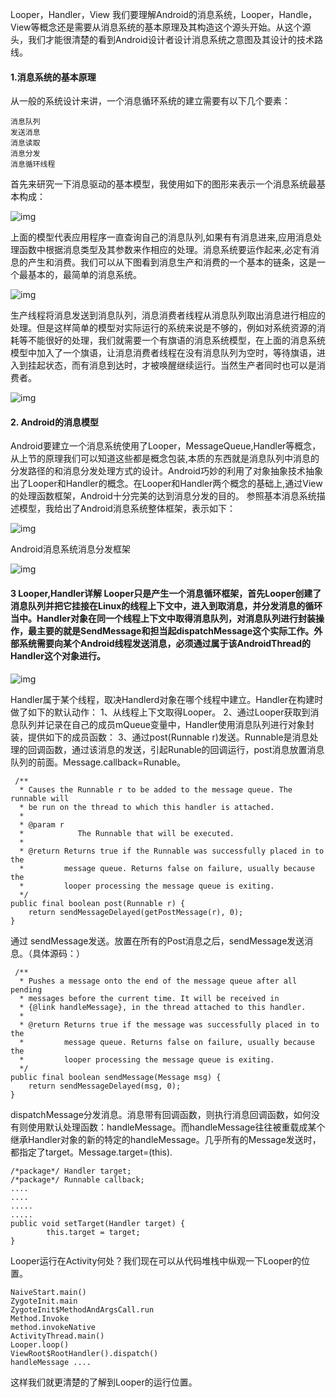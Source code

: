 Looper，Handler，View
我们要理解Android的消息系统，Looper，Handle，View等概念还是需要从消息系统的基本原理及其构造这个源头开始。从这个源头，我们才能很清楚的看到Android设计者设计消息系统之意图及其设计的技术路线。
#### 1.消息系统的基本原理
从一般的系统设计来讲，一个消息循环系统的建立需要有以下几个要素：
```  
消息队列
发送消息
消息读取
消息分发
消息循环线程
```
首先来研究一下消息驱动的基本模型，我使用如下的图形来表示一个消息系统最基本构成：

![img](http://emanual.github.io/md-android/img/component_handler/04_handler.gif)  

上面的模型代表应用程序一直查询自己的消息队列,如果有有消息进来,应用消息处理函数中根据消息类型及其参数来作相应的处理。消息系统要运作起来,必定有消息的产生和消费。我们可以从下图看到消息生产和消费的一个基本的链条，这是一个最基本的，最简单的消息系统。

![img](http://emanual.github.io/md-android/img/component_handler/04_handler2.gif)  

生产线程将消息发送到消息队列，消息消费者线程从消息队列取出消息进行相应的处理。但是这样简单的模型对实际运行的系统来说是不够的，例如对系统资源的消耗等不能很好的处理，我们就需要一个有旗语的消息系统模型，在上面的消息系统模型中加入了一个旗语，让消息消费者线程在没有消息队列为空时，等待旗语，进入到挂起状态，而有消息到达时，才被唤醒继续运行。当然生产者同时也可以是消费者。

![img](http://emanual.github.io/md-android/img/component_handler/04_handler3.gif)  

#### 2. Android的消息模型
Android要建立一个消息系统使用了Looper，MessageQueue,Handler等概念，从上节的原理我们可以知道这些都是概念包装,本质的东西就是消息队列中消息的分发路径的和消息分发处理方式的设计。Android巧妙的利用了对象抽象技术抽象出了Looper和Handler的概念。在Looper和Handler两个概念的基础上,通过View的处理函数框架，Android十分完美的达到消息分发的目的。 参照基本消息系统描述模型，我给出了Android消息系统整体框架，表示如下：

![img](http://emanual.github.io/md-android/img/component_handler/04_handler4.gif)  

Android消息系统消息分发框架

![img](http://emanual.github.io/md-android/img/component_handler/04_handler5.gif)  

#### 3 Looper,Handler详解 Looper只是产生一个消息循环框架，首先Looper创建了消息队列并把它挂接在Linux的线程上下文中，进入到取消息，并分发消息的循环当中。Handler对象在同一个线程上下文中取得消息队列，对消息队列进行封装操作，最主要的就是SendMessage和担当起dispatchMessage这个实际工作。外部系统需要向某个Android线程发送消息，必须通过属于该AndroidThread的Handler这个对象进行。

![img](http://emanual.github.io/md-android/img/component_handler/04_handler6.gif)  

Handler属于某个线程，取决Handlerd对象在哪个线程中建立。Handler在构建时做了如下的默认动作： 
1、从线程上下文取得Looper。
2、通过Looper获取到消息队列并记录在自己的成员mQueue变量中，Handler使用消息队列进行对象封装，提供如下的成员函数：
3、通过post(Runnable r)发送。Runnable是消息处理的回调函数，通过该消息的发送，引起Runable的回调运行，post消息放置消息队列的前面。Message.callback=Runable。
```  
 /**
  * Causes the Runnable r to be added to the message queue. The runnable will
  * be run on the thread to which this handler is attached.
  * 
  * @param r
  *            The Runnable that will be executed.
  * 
  * @return Returns true if the Runnable was successfully placed in to the
  *         message queue. Returns false on failure, usually because the
  *         looper processing the message queue is exiting.
  */
public final boolean post(Runnable r) {
	return sendMessageDelayed(getPostMessage(r), 0);
}
```
通过 sendMessage发送。放置在所有的Post消息之后，sendMessage发送消息。（具体源码：）
```  
 /**
  * Pushes a message onto the end of the message queue after all pending
  * messages before the current time. It will be received in
  * {@link handleMessage}, in the thread attached to this handler.
  * 
  * @return Returns true if the message was successfully placed in to the
  *         message queue. Returns false on failure, usually because the
  *         looper processing the message queue is exiting.
  */
public final boolean sendMessage(Message msg) {
	return sendMessageDelayed(msg, 0);
}
```
dispatchMessage分发消息。消息带有回调函数，则执行消息回调函数，如何没有则使用默认处理函数：handleMessage。而handleMessage往往被重载成某个继承Handler对象的新的特定的handleMessage。几乎所有的Message发送时，都指定了target。Message.target=(this).
```  
/*package*/ Handler target;
/*package*/ Runnable callback;
....
....
.....
.....
public void setTarget(Handler target) {
		this.target = target;
}
```
Looper运行在Activity何处？我们现在可以从代码堆栈中纵观一下Looper的位置。 
```  
NaiveStart.main() 
ZygoteInit.main 
ZygoteInit$MethodAndArgsCall.run 
Method.Invoke 
method.invokeNative 
ActivityThread.main() 
Looper.loop() 
ViewRoot$RootHandler().dispatch() 
handleMessage ....
```
这样我们就更清楚的了解到Looper的运行位置。